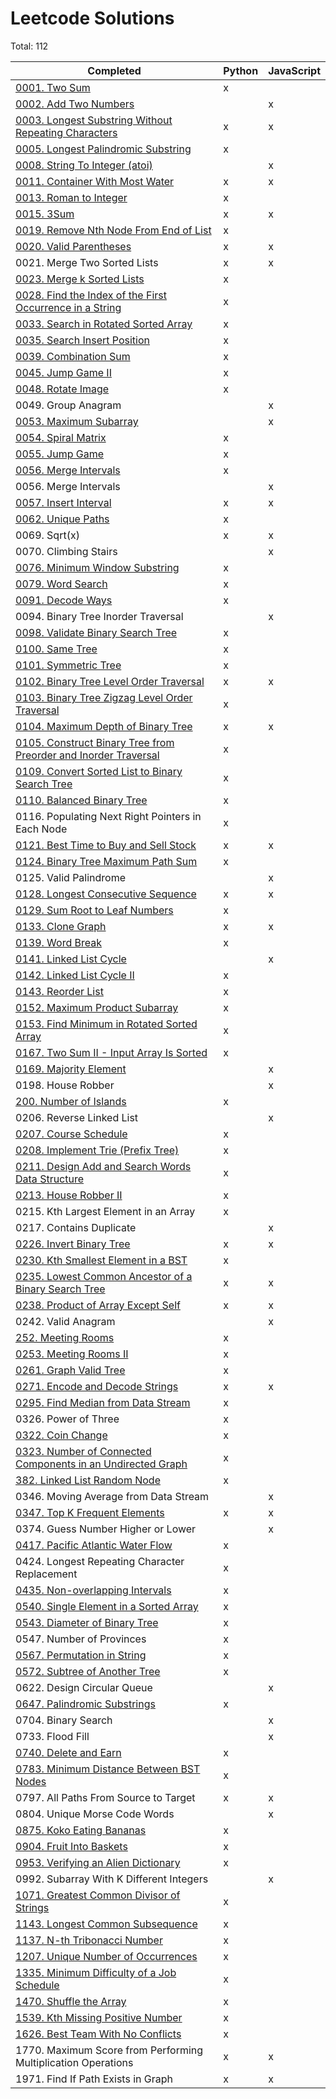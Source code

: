 # Leetcode Solutions

Total: 112

| Completed                                                                                                                                                   | Python | JavaScript |
| ----------------------------------------------------------------------------------------------------------------------------------------------------------- | ------ | ---------- |
| [0001. Two Sum](https://leetcode.com/problems/two-sum/)                                                                                                     | x      |            |
| [0002. Add Two Numbers](https://leetcode.com/problems/add-two-numbers/)                                                                                     |        | x          |
| [0003. Longest Substring Without Repeating Characters](https://leetcode.com/problems/longest-substring-without-repeating-characters/)                       | x      | x          |
| [0005. Longest Palindromic Substring](https://leetcode.com/problems/longest-palindromic-substring/)                                                         | x      |            |
| [0008. String To Integer (atoi)](https://leetcode.com/problems/string-to-integer-atoi/)                                                                     |        | x          |
| [0011. Container With Most Water](https://leetcode.com/problems/container-with-most-water/)                                                                 | x      | x          |
| [0013. Roman to Integer](https://leetcode.com/problems/roman-to-integer/)                                                                                   | x      |            |
| [0015. 3Sum](https://leetcode.com/problems/3sum/)                                                                                                           | x      | x          |
| [0019. Remove Nth Node From End of List](https://leetcode.com/problems/remove-nth-node-from-end-of-list/)                                                   | x      |            |
| [0020. Valid Parentheses](https://leetcode.com/problems/valid-parentheses/)                                                                                 | x      | x          |
| 0021. Merge Two Sorted Lists                                                                                                                                | x      | x          |
| [0023. Merge k Sorted Lists](https://leetcode.com/problems/merge-k-sorted-lists/)                                                                           | x      |            |
| [0028. Find the Index of the First Occurrence in a String](https://leetcode.com/problems/find-the-index-of-the-first-occurrence-in-a-string/)               | x      |            |
| [0033. Search in Rotated Sorted Array](https://leetcode.com/problems/search-in-rotated-sorted-array/)                                                       | x      |            |
| [0035. Search Insert Position](https://leetcode.com/problems/search-insert-position/)                                                                       | x      |            |
| [0039. Combination Sum](https://leetcode.com/problems/combination-sum/)                                                                                     | x      |            |
| [0045. Jump Game II](https://leetcode.com/problems/jump-game-ii/)                                                                                           | x      |            |
| [0048. Rotate Image](https://leetcode.com/problems/rotate-image/)                                                                                           | x      |            |
| 0049. Group Anagram                                                                                                                                         |        | x          |
| [0053. Maximum Subarray](https://leetcode.com/problems/maximum-subarray/)                                                                                   |        | x          |
| [0054. Spiral Matrix](https://leetcode.com/problems/spiral-matrix/)                                                                                         | x      |            |
| [0055. Jump Game](https://leetcode.com/problems/jump-game/)                                                                                                 | x      |            |
| [0056. Merge Intervals](https://leetcode.com/problems/merge-intervals/)                                                                                     | x      |            |
| 0056. Merge Intervals                                                                                                                                       |        | x          |
| [0057. Insert Interval](https://leetcode.com/problems/insert-interval/)                                                                                     | x      | x          |
| [0062. Unique Paths](https://leetcode.com/problems/unique-paths/)                                                                                           | x      |            |
| 0069. Sqrt(x)                                                                                                                                               | x      | x          |
| 0070. Climbing Stairs                                                                                                                                       |        | x          |
| [0076. Minimum Window Substring](https://leetcode.com/problems/minimum-window-substring/)                                                                   | x      |            |
| [0079. Word Search](https://leetcode.com/problems/word-search/)                                                                                             | x      |            |
| [0091. Decode Ways](https://leetcode.com/problems/decode-ways/)                                                                                             | x      |            |
| 0094. Binary Tree Inorder Traversal                                                                                                                         |        | x          |
| [0098. Validate Binary Search Tree](https://leetcode.com/problems/validate-binary-search-tree/)                                                             | x      |            |
| [0100. Same Tree](https://leetcode.com/problems/same-tree/)                                                                                                 | x      |            |
| [0101. Symmetric Tree](https://leetcode.com/problems/symmetric-tree/)                                                                                       | x      |            |
| [0102. Binary Tree Level Order Traversal](https://leetcode.com/problems/binary-tree-level-order-traversal/)                                                 | x      | x          |
| [0103. Binary Tree Zigzag Level Order Traversal](https://leetcode.com/problems/binary-tree-zigzag-level-order-traversal/)                                   | x      |            |
| [0104. Maximum Depth of Binary Tree](https://leetcode.com/problems/maximum-depth-of-binary-tree/)                                                           | x      | x          |
| [0105. Construct Binary Tree from Preorder and Inorder Traversal](https://leetcode.com/problems/construct-binary-tree-from-preorder-and-inorder-traversal/) | x      |            |
| [0109. Convert Sorted List to Binary Search Tree](https://leetcode.com/problems/convert-sorted-list-to-binary-search-tree/)                                 | x      |            |
| [0110. Balanced Binary Tree](https://leetcode.com/problems/balanced-binary-tree/)                                                                           | x      |            |
| 0116. Populating Next Right Pointers in Each Node                                                                                                           | x      |            |
| [0121. Best Time to Buy and Sell Stock](https://leetcode.com/problems/best-time-to-buy-and-sell-stock/)                                                     | x      | x          |
| [0124. Binary Tree Maximum Path Sum](https://leetcode.com/problems/binary-tree-maximum-path-sum/)                                                           | x      |            |
| 0125. Valid Palindrome                                                                                                                                      |        | x          |
| [0128. Longest Consecutive Sequence](https://leetcode.com/problems/longest-consecutive-sequence/)                                                           | x      | x          |
| [0129. Sum Root to Leaf Numbers](https://leetcode.com/problems/sum-root-to-leaf-numbers/)                                                                   | x      |            |
| [0133. Clone Graph](https://leetcode.com/problems/clone-graph/solution/)                                                                                    | x      | x          |
| [0139. Word Break](https://leetcode.com/problems/word-break/)                                                                                               | x      |            |
| [0141. Linked List Cycle](https://leetcode.com/problems/linked-list-cycle/)                                                                                 |        | x          |
| [0142. Linked List Cycle II](https://leetcode.com/problems/linked-list-cycle-ii/)                                                                           | x      |            |
| [0143. Reorder List](https://leetcode.com/problems/reorder-list/)                                                                                           | x      |            |
| [0152. Maximum Product Subarray](https://leetcode.com/problems/maximum-product-subarray/)                                                                   | x      |            |
| [0153. Find Minimum in Rotated Sorted Array](https://leetcode.com/problems/find-minimum-in-rotated-sorted-array/)                                           | x      |            |
| [0167. Two Sum II - Input Array Is Sorted](https://leetcode.com/problems/two-sum-ii-input-array-is-sorted/)                                                 | x      |            |
| [0169. Majority Element](https://leetcode.com/problems/majority-element/)                                                                                   |        | x          |
| 0198. House Robber                                                                                                                                          |        | x          |
| [200. Number of Islands](https://leetcode.com/problems/number-of-islands/)                                                                                  | x      |            |
| 0206. Reverse Linked List                                                                                                                                   |        | x          |
| [0207. Course Schedule](https://leetcode.com/problems/course-schedule/)                                                                                     | x      |            |
| [0208. Implement Trie (Prefix Tree)](https://leetcode.com/problems/implement-trie-prefix-tree/)                                                             | x      |            |
| [0211. Design Add and Search Words Data Structure](https://leetcode.com/problems/design-add-and-search-words-data-structure/)                               | x      |            |
| [0213. House Robber II](https://leetcode.com/problems/house-robber-ii/)                                                                                     | x      |            |
| 0215. Kth Largest Element in an Array                                                                                                                       | x      |            |
| 0217. Contains Duplicate                                                                                                                                    |        | x          |
| [0226. Invert Binary Tree](https://leetcode.com/problems/invert-binary-tree/)                                                                               | x      | x          |
| [0230. Kth Smallest Element in a BST](https://leetcode.com/problems/kth-smallest-element-in-a-bst/)                                                         | x      |            |
| [0235. Lowest Common Ancestor of a Binary Search Tree](https://leetcode.com/problems/lowest-common-ancestor-of-a-binary-search-tree/)                       | x      | x          |
| [0238. Product of Array Except Self](https://leetcode.com/problems/product-of-array-except-self/)                                                           | x      | x          |
| 0242. Valid Anagram                                                                                                                                         |        | x          |
| [252. Meeting Rooms](https://leetcode.com/problems/meeting-rooms/)                                                                                          | x      |            |
| [0253. Meeting Rooms II](https://leetcode.com/problems/meeting-rooms-ii/)                                                                                   | x      |            |
| [0261. Graph Valid Tree](https://leetcode.com/problems/graph-valid-tree/)                                                                                   | x      |            |
| [0271. Encode and Decode Strings](https://leetcode.com/problems/encode-and-decode-strings/)                                                                 | x      | x          |
| [0295. Find Median from Data Stream](https://leetcode.com/problems/find-median-from-data-stream/)                                                           | x      |            |
| 0326. Power of Three                                                                                                                                        | x      |            |
| [0322. Coin Change](https://leetcode.com/problems/coin-change)                                                                                              | x      |            |
| [0323. Number of Connected Components in an Undirected Graph](https://leetcode.com/problems/number-of-connected-components-in-an-undirected-graph/)         | x      |            |
| [382. Linked List Random Node](https://leetcode.com/problems/linked-list-random-node/)                                                                      | x      |            |
| 0346. Moving Average from Data Stream                                                                                                                       |        | x          |
| [0347. Top K Frequent Elements](https://leetcode.com/problems/top-k-frequent-elements/)                                                                     | x      | x          |
| 0374. Guess Number Higher or Lower                                                                                                                          |        | x          |
| [0417. Pacific Atlantic Water Flow](https://www.youtube.com/watch?v=s-VkcjHqkGI)                                                                            | x      |            |
| 0424. Longest Repeating Character Replacement                                                                                                               | x      |            |
| [0435. Non-overlapping Intervals](https://leetcode.com/problems/non-overlapping-intervals/)                                                                 | x      |            |
| [0540. Single Element in a Sorted Array](https://leetcode.com/problems/single-element-in-a-sorted-array/)                                                   | x      |            |
| [0543. Diameter of Binary Tree](https://leetcode.com/problems/diameter-of-binary-tree/)                                                                     | x      |            |
| 0547. Number of Provinces                                                                                                                                   | x      |            |
| [0567. Permutation in String](https://leetcode.com/problems/permutation-in-string/)                                                                         | x      |            |
| [0572. Subtree of Another Tree](https://leetcode.com/problems/subtree-of-another-tree/)                                                                     | x      |            |
| 0622. Design Circular Queue                                                                                                                                 |        | x          |
| [0647. Palindromic Substrings](https://leetcode.com/problems/palindromic-substrings/)                                                                       | x      |            |
| 0704. Binary Search                                                                                                                                         |        | x          |
| 0733. Flood Fill                                                                                                                                            |        | x          |
| [0740. Delete and Earn](https://leetcode.com/problems/delete-and-earn/)                                                                                     | x      |            |
| [0783. Minimum Distance Between BST Nodes](https://leetcode.com/problems/minimum-distance-between-bst-nodes/)                                               | x      |            |
| 0797. All Paths From Source to Target                                                                                                                       | x      | x          |
| 0804. Unique Morse Code Words                                                                                                                               |        | x          |
| [0875. Koko Eating Bananas](https://leetcode.com/problems/koko-eating-bananas/)                                                                             | x      |            |
| [0904. Fruit Into Baskets](https://leetcode.com/problems/fruit-into-baskets/)                                                                               | x      |            |
| [0953. Verifying an Alien Dictionary](https://leetcode.com/problems/verifying-an-alien-dictionary/)                                                         | x      |            |
| 0992. Subarray With K Different Integers                                                                                                                    |        | x          |
| [1071. Greatest Common Divisor of Strings](https://leetcode.com/problems/greatest-common-divisor-of-strings/)                                               | x      |            |
| [1143. Longest Common Subsequence](https://leetcode.com/problems/longest-common-subsequence/)                                                               | x      |            |
| [1137. N-th Tribonacci Number](https://leetcode.com/problems/n-th-tribonacci-number/)                                                                       | x      |            |
| [1207. Unique Number of Occurrences](https://leetcode.com/problems/unique-number-of-occurrences/)                                                           | x      |            |
| [1335. Minimum Difficulty of a Job Schedule](https://leetcode.com/problems/minimum-difficulty-of-a-job-schedule/)                                           | x      |            |
| [1470. Shuffle the Array](https://leetcode.com/problems/shuffle-the-array/)                                                                                 | x      |            |
| [1539. Kth Missing Positive Number](https://leetcode.com/problems/kth-missing-positive-number/)                                                             | x      |            |
| [1626. Best Team With No Conflicts](https://leetcode.com/problems/best-team-with-no-conflicts/)                                                             | x      |            |
| 1770. Maximum Score from Performing Multiplication Operations                                                                                               | x      | x          |
| 1971. Find If Path Exists in Graph                                                                                                                          | x      | x          |
